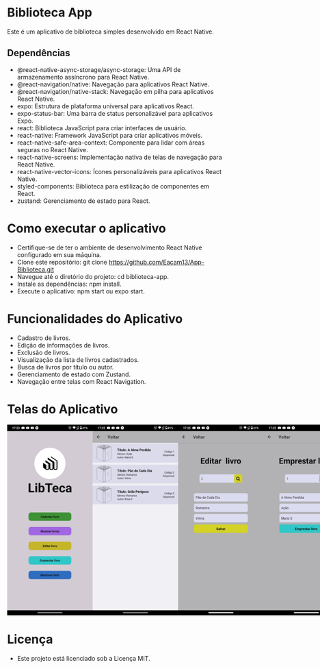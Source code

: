 # Biblioteca App
Este é um aplicativo de biblioteca simples desenvolvido em React Native.

## Dependências
- @react-native-async-storage/async-storage: Uma API de armazenamento assíncrono para React Native.
- @react-navigation/native: Navegação para aplicativos React Native.
- @react-navigation/native-stack: Navegação em pilha para aplicativos React Native.
- expo: Estrutura de plataforma universal para aplicativos React.
- expo-status-bar: Uma barra de status personalizável para aplicativos Expo.
- react: Biblioteca JavaScript para criar interfaces de usuário.
- react-native: Framework JavaScript para criar aplicativos móveis.
- react-native-safe-area-context: Componente para lidar com áreas seguras no React Native.
- react-native-screens: Implementação nativa de telas de navegação para React Native.
- react-native-vector-icons: Ícones personalizáveis para aplicativos React Native.
- styled-components: Biblioteca para estilização de componentes em React.
- zustand: Gerenciamento de estado para React.
  
# Como executar o aplicativo
- Certifique-se de ter o ambiente de desenvolvimento React Native configurado em sua máquina.
- Clone este repositório: git clone https://github.com/Eacam13/App-Biblioteca.git
- Navegue até o diretório do projeto: cd biblioteca-app.
- Instale as dependências: npm install.
- Execute o aplicativo: npm start ou expo start.

# Funcionalidades do Aplicativo
- Cadastro de livros.
- Edição de informações de livros.
- Exclusão de livros.
- Visualização da lista de livros cadastrados.
- Busca de livros por título ou autor.
- Gerenciamento de estado com Zustand.
- Navegação entre telas com React Navigation.

# Telas do Aplicativo
<div style="display: flex; justify-content: space-evely;">
  <img src="/telaHome.jpeg" alt="Tela Home" width="200"/>
  <img src="/telaLivros.jpeg" alt="Tela Livros" width="200"/>
  <img src="/telaEditar.jpeg" alt="Tela Editar" width="200"/>
  <img src="/telaEmprestar.jpeg" alt="Tela Emprestar" width="200"/>
  <img src="/telaDeletar.jpeg" alt="Tela Deletar" width="200"/>
</div>


# Licença
- Este projeto está licenciado sob a Licença MIT.
